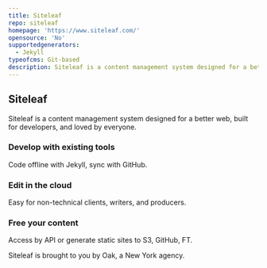 ```yaml
---
title: Siteleaf
repo: siteleaf
homepage: 'https://www.siteleaf.com/'
opensource: 'No'
supportedgenerators:
  - Jekyll
typeofcms: Git-based
description: Siteleaf is a content management system designed for a better web.
---
```


## Siteleaf
Siteleaf is a content management system designed for a better web, built for developers, and loved by everyone.

### Develop with existing tools
Code offline with Jekyll, sync with GitHub.

### Edit in the cloud
Easy for non-technical clients, writers, and producers.

### Free your content
Access by API or generate static sites to S3, GitHub, FT.


Siteleaf is brought to you by Oak, a New York agency.
